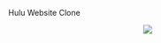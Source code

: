 
Hulu Website Clone
 
 <p align="center">
  <img src="https://user-images.githubusercontent.com/90233553/191909056-a207c44a-61b4-485b-af23-729aac494559.PNG"/>
</p>
